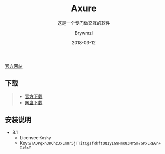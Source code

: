 ﻿---
layout:     post
title:      Axure
subtitle:   这是一个专门做交互的软件
date:       2018-03-12
author:     Brywmzl
header-img: img/Axure/bg.jpg
catalog: true
tags:
---

[官方网站](https://www.axure.com)

## 下载
>- [官方下载](https://axure.cachefly.net/AxureRP-Setup.exe)
>- [网盘下载](https://pan.baidu.com/s/1Hm-I4d9OMJRK3L_IfYAnNA)

## 安装说明
* 8.1
	* Licensee:`Koshy`
	* Key:`wTADPqxn3KChzJxLmUr5jTTitCgsfRkftQQ1yIG9HmK83MYSm7GPxLREGn+Ii6xY` 